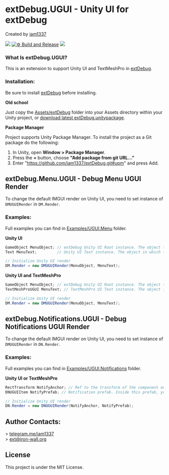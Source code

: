 
# extDebug.UGUI - Unity UI for extDebug

Created by [iam1337](https://github.com/iam1337)

![](https://img.shields.io/badge/unity-2021.1%20or%20later-green.svg)
[![⚙ Build and Release](https://github.com/Iam1337/extDebug.UGUI/actions/workflows/ci.yml/badge.svg)](https://github.com/Iam1337/extDebug.UGUI/actions/workflows/ci.yml)
[![](https://img.shields.io/github/license/iam1337/extDebug.UGUI.svg)](https://github.com/Iam1337/extDebug.UGUI/blob/master/LICENSE)

### What Is extDebug.UGUI?

This is an extension to support Unity UI and TextMeshPro in [extDebug](https://github.com/Iam1337/extDebug).

### Installation:

Be sure to install [extDebug](https://github.com/Iam1337/extDebug) before installing.

**Old school**

Just copy the [Assets/extDebug](Assets/extDebug) folder into your Assets directory within your Unity project, or [download latest extDebug.unitypackage](https://github.com/iam1337/extDebug/releases).

**Package Manager**

Project supports Unity Package Manager. To install the project as a Git package do the following:

1. In Unity, open **Window > Package Manager**.
2. Press the **+** button, choose **"Add package from git URL..."**
3. Enter "https://github.com/iam1337/extDebug.git#upm" and press Add.

## extDebug.Menu.UGUI - Debug Menu UGUI Render
To change the default IMGUI render on Unity UI, you need to set instance of `DMUGUIRender` in `DM.Render`.

### Examples:

Full examples you can find in [Examples/UGUI.Menu](Assets/extDebug.UGUI/Examples/UGUI.Menu) folder.

**Unity UI**<br>
```C#
GameObject MenuObject; // extDebug Unity UI Root instance. The object to hide when the menu is hidden.
Text MenuText;         // Unity UI Text instance. The object in which the menu text will be displayed.

// Initialize Unity UI render
DM.Render = new DMUGUIRender(MenuObject, MenuText);
```

**Unity UI and TextMeshPro**<br>
```C#
GameObject MenuObject; // extDebug Unity UI Root instance. The object to hide when the menu is hidden.
TextMeshProUGUI MenuText; // TextMeshPro UI Text instance. The object in which the menu text will be displayed.

// Initialize Unity UI render
DM.Render = new DMUGUIRender(MenuObject, MenuText);
```

## extDebug.Notifications.UGUI - Debug Notifications UGUI Render
To change the default IMGUI render on Unity UI, you need to set instance of `DMUGUIRender` in `DN.Render`.

### Examples:

Full examples you can find in [Examples/UGUI.Notifications](Assets/extDebug.UGUI/Examples/UGUI.Notifications) folder.

**Unity UI or TextMeshPro**<br>
```C#
RectTransform NotifyAnchor; // Ref to the transform of the component on which the notification will be instantiated.
DNUGUIItem NotifyPrefab; // Notification prefab. Inside this prefab, you can choose between Unity UI and TextMeshPro

// Initialize Unity UI render
DN.Render = new DNUGUIRender(NotifyAnchor, NotifyPrefab);
```

## Author Contacts:
\> [telegram.me/iam1337](http://telegram.me/iam1337) <br>
\> [ext@iron-wall.org](mailto:ext@iron-wall.org)

## License
This project is under the MIT License.
